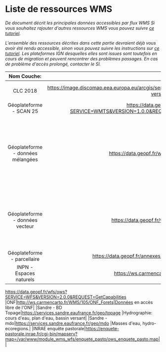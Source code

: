 # Liste de ressources WMS 

_De document décrit les principales données accessibles par flux WMS_
_Si vous souhaitez rajouter d'autres ressources WMS vous pouvez suivre [ce tutoriel](./ajout_fond_de_carte_wms.md)._

_L'ensemble des ressources décrites dans cette partie devraient déjà vous avoir été rendu accessible, sinon vous pouvez suivre les instructions sur [ce tutoriel](./ajout_fond_de_carte_wms.md).
Les plateformes IGN desquelles elles sont issues sont toutefois en cours de migration et peuvent rencontrer des problèmes passages. En cas de problème d'accès prolongé, contacter le SI._

|Nom Couche:|Lien|Description|
|:--:|:--:|:--:|
|CLC 2018|https://image.discomap.eea.europa.eu/arcgis/services/Corine/CLC2018_WM/MapServer/WMSServer?version=1.3.0| Données Corine Land Cover|
|Géoplateforme - SCAN 25| https://data.geopf.fr/private/wmts?SERVICE=WMTS&VERSION=1.0.0&REQUEST=GetCapabilities&apikey=ign_scan_ws | SCAN25|
|Géoplateforme - données mélangées|https://data.geopf.fr/wms-r/wms?VERSION=1.3.0|Corine Land Cover, Registre Parcellaire Graphique, Occupation du Sol à Grande Echelle, imageries Ortho, RGE Alti, |
|Géoplateforme - données vecteur|https://data.geopf.fr/wms-v/ows?version=1.3.0|Contient de nombreuses informations: Corine Land Cover, données INSEE, RPG , OCSGE et cadastre|
|Géoplateforme - parcellaire|https://data.geopf.fr/annexes/ressources/wms-v/parcellaire.xml|Parcellaire cadastre|
|INPN - Espaces naturels|https://ws.carmencarto.fr/WMS/119/fxx_inpn |Zones de protection ou sensibles|
https://data.geopf.fr/wfs/ows?SERVICE=WFS&VERSION=2.0.0&REQUEST=GetCapabilities
|ONF|http://ws.carmencarto.fr/WMS/105/ONF_Forets|Données en accès libre de l'ONF|
|Sandre - BD Topage|https://services.sandre.eaufrance.fr/geo/topage |Hydrographie: cours d'eau, plan d'eau, bassin versant|
|Sandre - mdo|https://services.sandre.eaufrance.fr/geo/mdo |Masses d'eau, hydro-ecoregions.|
|INRAE enquête pastorale|https://enquete-pastorale.inrae.fr/cgi-bin/mapserv?map=/var/www/module_wms_wfs/enquete_pasto/ows_enquete_pasto.map||
<!-- # Autres ressources disponibles 

https://data.geopf.fr/wfs/ows?SERVICE=WFS&VERSION=2.0.0&REQUEST=GetCapabilities

--> 
